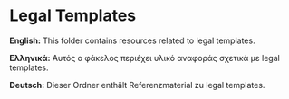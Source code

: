 # Legal Templates

**English:** This folder contains resources related to legal templates.

**Ελληνικά:** Αυτός ο φάκελος περιέχει υλικό αναφοράς σχετικά με legal templates.

**Deutsch:** Dieser Ordner enthält Referenzmaterial zu legal templates.
